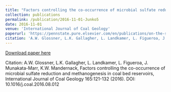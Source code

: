 ```yaml
---
title: "Factors controlling the co-occurrence of microbial sulfate reduction and methanogenesis in coal bed reservoirs, International Journal of Coal Geology"
collection: publications
permalink: /publication/2016-11-01-Junko5
date: 2016-11-01
venue: 'International Journal of Coal Geology'
paperurl: 'https://pennstate.pure.elsevier.com/en/publications/on-the-structural-and-reactivity-differences-between-biomass-and-'
citation: 'A.W. Glossner, L.K. Gallagher, L. Landkamer, L. Figueroa, J. Munakata-Marr, K.W. Mandernack, Factors controlling the co-occurrence of microbial sulfate reduction and methanogenesis in coal bed reservoirs, International Journal of Coal Geology 165:121-132 (2016). DOI: 10.1016/j.coal.2016.08.012'
---
```


<a href='https://pennstate.pure.elsevier.com/en/publications/on-the-structural-and-reactivity-differences-between-biomass-and-'>Download paper here</a>

Citation: A.W. Glossner, L.K. Gallagher, L. Landkamer, L. Figueroa, J. Munakata-Marr, K.W. Mandernack, Factors controlling the co-occurrence of microbial sulfate reduction and methanogenesis in coal bed reservoirs, International Journal of Coal Geology 165:121-132 (2016). DOI: 10.1016/j.coal.2016.08.012